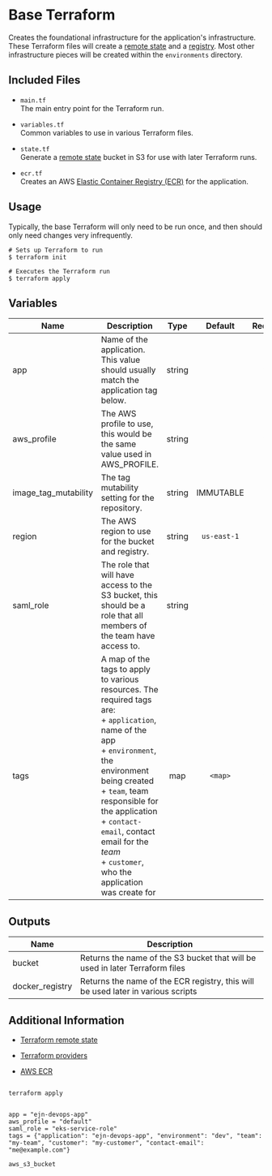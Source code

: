 # Base Terraform

Creates the foundational infrastructure for the application's infrastructure.
These Terraform files will create a [remote state][state] and a [registry][ecr].
Most other infrastructure pieces will be created within the `environments` directory.


## Included Files

+ `main.tf`  
The main entry point for the Terraform run.

+ `variables.tf`  
Common variables to use in various Terraform files.

+ `state.tf`  
Generate a [remote state][state] bucket in S3 for use with later Terraform runs.

+ `ecr.tf`  
Creates an AWS [Elastic Container Registry (ECR)][ecr] for the application.


## Usage

Typically, the base Terraform will only need to be run once, and then should only
need changes very infrequently.

```
# Sets up Terraform to run
$ terraform init

# Executes the Terraform run
$ terraform apply
```


## Variables

| Name | Description | Type | Default | Required |
|------|-------------|:----:|:-----:|:-----:|
| app | Name of the application. This value should usually match the application tag below. | string |  | yes |
| aws_profile | The AWS profile to use, this would be the same value used in AWS_PROFILE. | string |  | yes |
| image_tag_mutability | The tag mutability setting for the repository. | string | IMMUTABLE |  |
| region | The AWS region to use for the bucket and registry. | string | `us-east-1` |  |
| saml_role | The role that will have access to the S3 bucket, this should be a role that all members of the team have access to. | string |  | yes |
| tags | A map of the tags to apply to various resources. The required tags are: <br>+ `application`, name of the app <br>+ `environment`, the environment being created <br>+ `team`, team responsible for the application <br>+ `contact-email`, contact email for the _team_ <br>+ `customer`, who the application was create for | map | `<map>` | yes |


## Outputs

| Name | Description |
|------|-------------|
| bucket | Returns the name of the S3 bucket that will be used in later Terraform files |
| docker_registry | Returns the name of the ECR registry, this will be used later in various scripts |


## Additional Information

+ [Terraform remote state][state]

+ [Terraform providers][provider]

+ [AWS ECR][ecr]



[state]: https://www.terraform.io/docs/state/remote.html
[provider]: https://www.terraform.io/docs/providers/
[ecr]: https://aws.amazon.com/ecr/



``` 

terraform apply


app = "ejn-devops-app"
aws_profile = "default"
saml_role = "eks-service-role"
tags = {"application": "ejn-devops-app", "environment": "dev", "team": "my-team", "customer": "my-customer", "contact-email": "me@example.com"}

aws_s3_bucket


```